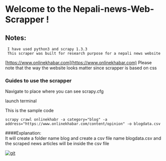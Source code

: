 # Welcome to the Nepali-news-Web-Scrapper !

## Notes:
     I have used python3 and scrapy 1.3.3
     This scraper was built for research purpose for a nepali news website 
[https://www.onlinekhabar.com](https://www.onlinekhabar.com)
     Please note that the way the website looks matter since scrapper is based on css

### Guides to use the scrapper
 Navigate to place where you can see scrapy.cfg

 launch terminal

 This is the sample code

 `scrapy crawl onlinekhabr -a category="blog" -a address="https://www.onlinekhabar.com/content/opinion" -o blogdata.csv`

 ####Explanation:  
It will create a folder name blog and create a csv file name blogdata.csv and the scraped news articles will be inside the csv file


<a href="https://ibb.co/kMd7HG"><img src="https://preview.ibb.co/eJzsjw/git.png" alt="git" border="0" /></a>
